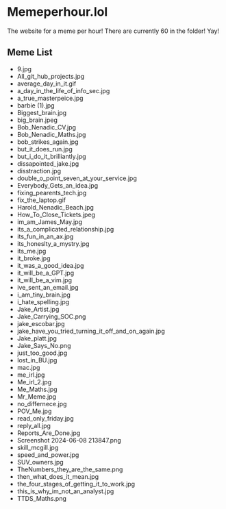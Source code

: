 # Memeperhour.lol
The website for a meme per hour!
There are currently 60 in the folder! Yay!

## Meme List
   - 9.jpg
   - All_git_hub_projects.jpg
   - average_day_in_it.gif
   - a_day_in_the_life_of_info_sec.jpg
   - a_true_masterpeice.jpg
   - barbie (1).jpg
   - Biggest_brain.jpg
   - big_brain.jpeg
   - Bob_Nenadic_CV.jpg
   - Bob_Nenadic_Maths.jpg
   - bob_strikes_again.jpg
   - but_it_does_run.jpg
   - but_i_do_it_brilliantly.jpg
   - dissapointed_jake.jpg
   - disstraction.jpg
   - double_o_point_seven_at_your_service.jpg
   - Everybody_Gets_an_idea.jpg
   - fixing_pearents_tech.jpg
   - fix_the_laptop.gif
   - Harold_Nenadic_Beach.jpg
   - How_To_Close_Tickets.jpeg
   - im_am_James_May.jpg
   - its_a_complicated_relationship.jpg
   - its_fun_in_an_ax.jpg
   - its_honeslty_a_mystry.jpg
   - its_me.jpg
   - it_broke.jpg
   - it_was_a_good_idea.jpg
   - it_will_be_a_GPT.jpg
   - it_will_be_a_vim.jpg
   - ive_sent_an_email.jpg
   - i_am_tiny_brain.jpg
   - i_hate_spelling.jpg
   - Jake_Artist.jpg
   - Jake_Carrying_SOC.png
   - jake_escobar.jpg
   - jake_have_you_tried_turning_it_off_and_on_again.jpg
   - Jake_platt.jpg
   - Jake_Says_No.png
   - just_too_good.jpg
   - lost_in_BU.jpg
   - mac.jpg
   - me_irl.jpg
   - Me_irl_2.jpg
   - Me_Maths.jpg
   - Mr_Meme.jpg
   - no_differnece.jpg
   - POV_Me.jpg
   - read_only_friday.jpg
   - reply_all.jpg
   - Reports_Are_Done.jpg
   - Screenshot 2024-06-08 213847.png
   - skill_mcgill.jpg
   - speed_and_power.jpg
   - SUV_owners.jpg
   - TheNumbers_they_are_the_same.png
   - then_what_does_it_mean.jpg
   - the_four_stages_of_getting_it_to_work.jpg
   - this_is_why_im_not_an_analyst.jpg
   - TTDS_Maths.png
